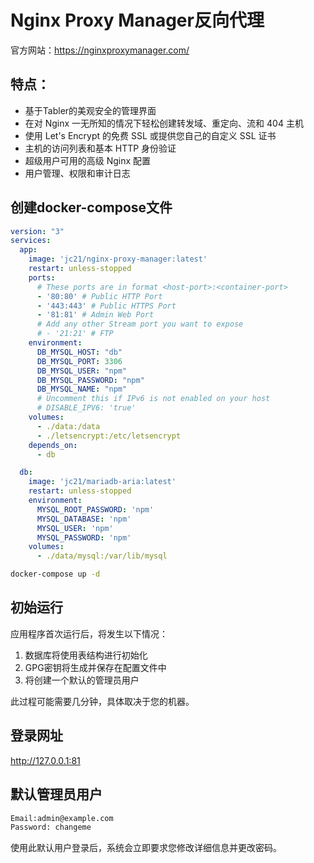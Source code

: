 # Nginx Proxy Manager反向代理

官方网站：https://nginxproxymanager.com/

## 特点：

- 基于Tabler的美观安全的管理界面
- 在对 Nginx 一无所知的情况下轻松创建转发域、重定向、流和 404 主机
- 使用 Let's Encrypt 的免费 SSL 或提供您自己的自定义 SSL 证书
- 主机的访问列表和基本 HTTP 身份验证
- 超级用户可用的高级 Nginx 配置
- 用户管理、权限和审计日志

## 创建docker-compose文件

```yml
version: "3"
services:
  app:
    image: 'jc21/nginx-proxy-manager:latest'
    restart: unless-stopped
    ports:
      # These ports are in format <host-port>:<container-port>
      - '80:80' # Public HTTP Port
      - '443:443' # Public HTTPS Port
      - '81:81' # Admin Web Port
      # Add any other Stream port you want to expose
      # - '21:21' # FTP
    environment:
      DB_MYSQL_HOST: "db"
      DB_MYSQL_PORT: 3306
      DB_MYSQL_USER: "npm"
      DB_MYSQL_PASSWORD: "npm"
      DB_MYSQL_NAME: "npm"
      # Uncomment this if IPv6 is not enabled on your host
      # DISABLE_IPV6: 'true'
    volumes:
      - ./data:/data
      - ./letsencrypt:/etc/letsencrypt
    depends_on:
      - db

  db:
    image: 'jc21/mariadb-aria:latest'
    restart: unless-stopped
    environment:
      MYSQL_ROOT_PASSWORD: 'npm'
      MYSQL_DATABASE: 'npm'
      MYSQL_USER: 'npm'
      MYSQL_PASSWORD: 'npm'
    volumes:
      - ./data/mysql:/var/lib/mysql
```

```bash
docker-compose up -d
```

## 初始运行

应用程序首次运行后，将发生以下情况：
1. 数据库将使用表结构进行初始化
2. GPG密钥将生成并保存在配置文件中
3. 将创建一个默认的管理员用户

此过程可能需要几分钟，具体取决于您的机器。

## 登录网址

http://127.0.0.1:81

## 默认管理员用户

```txt
Email:admin@example.com
Password: changeme
```

使用此默认用户登录后，系统会立即要求您修改详细信息并更改密码。




